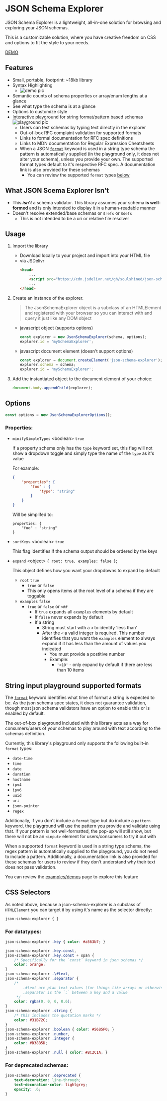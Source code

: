 # JSON Schema Explorer
JSON Schema Explorer is a lightweight, all-in-one solution for browsing and exploring your JSON schemas.

This is a customizable solution, where you have creative freedom on CSS and options to fit the style to your needs.

<a href="https://soulshined.github.io/json-schema-explorer" target="_blank">DEMO</a>

## Features
- Small, portable, footprint: ~18kb library
- Syntax Highlighting
    - ![demo pic](./docs/images/demo.png)
- Semantic counts of schema properties or array/enum lengths at a glance
- See what type the schema is at a glance
- Options to customize style
- Interactive playground for string format/pattern based schemas
    ![playground pic](./docs/images/playground.png)
    - Users can test schemas by typing text directly in the explorer
    - Out-of-box RFC complaint validation for supported formats
    - Links to formal documentation for RFC spec definitions
    - Links to MDN documentation for Regular Expression Cheatsheets
    - When a JSON [`format`](https://json-schema.org/understanding-json-schema/reference/string.html#id7) keyword is used in a string type schema the pattern is automatically supplied (in the playground only, it does not alter your schema), unless you provide your own. The supported format types default to it's respective RFC spec. A documentation link is also provided for these schemas
        - You can review the supported `format` types [below](#String-input-playground-supported-formats)

## What JSON Scema Explorer **Isn't**
- This ***isn't*** a schema validator. This library assumes your schema __is well-formed__ and is only intended to display it in a human-readable manner
- Doesn't resolve extended/base schemas or `$refs` or `$defs`
    - This is not intended to be a uri or relative file resolver

## Usage

1) Import the library
    - Download locally to your project and import into your HTML file
    - via JSDelivr
        ```html
        <head>
            ...
            <script src="https://cdn.jsdelivr.net/gh/soulshined/json-schema-explorer@v1.2.0/dist/JsonSchemaExplorer.min.js"></script>
            ...
        </head>
        ```
2) Create an instance of the explorer.
    > The JsonSchemaExplorer object is a subclass of an HTMLElement and registered with your browser so you can interact with and query it just like any DOM object

    - javascript object (supports options)
        ```js
        const explorer = new JsonSchemaExplorer(schema, options);
        explorer.id = 'mySchemaExplorer';
        ```
    - javascript document element (doesn't support options)
        ```js
        const explorer = document.createElement('json-schema-explorer');
        explorer.schema = schema;
        explorer.id = 'mySchemaExplorer';
        ```
3) Add the instantiated object to the document element of your choice:
    ```js
    document.body.appendChild(explorer);
    ```

## Options
```js
const options = new JsonSchemaExplorerOptions();
```

### Properties:
- `minifySimpleTypes` &lt;boolean&gt; `true`

    If a property schema only has the `type` keyword set, this flag will not show a dropdown toggle and simply type the name of the `type` as it's value

    For example:

    ```json
    {
        "properties": {
            "foo" : {
                "type": "string"
            }
        }
    }
    ```

    Will be simplifed to:
    ```
    properties: {
        "foo" : "string"
    }
- `sortKeys` &lt;boolean&gt; `true`

    This flag identifies if the schema output should be ordered by the keys

- `expand` &lt;object&gt; `{ root: true, examples: false }`;

    This object defines how you want your dropdowns to expand by default

    - `root` `true`
        - `true` or `false`
        - This only opens items at the root level of a schema if they are toggable
    - `examples` `false`
        - `true` or `false` or `<##`
            - If `true` expands all `examples` elements by default
            - If `false` never expands by default
            - If a string
                - String must start with a `<` to identify 'less than'
                - After the `<` a valid integer is required. This number identifies that you want the `examples` element to always expand if it has less than the amount of values you indicated
                    - You must provide a postitive number
                    - Example:
                        - `'<10'` - only expand by default if there are less than 10 items

## String input playground supported formats

The [`format`](https://json-schema.org/understanding-json-schema/reference/string.html#id7) keyword identifies what time of format a string is expected to be. As the json schema spec states, it does not guarantee validation, though most json schema validators have an option to enable this or is enabled by default.

The out-of-box playground included with this library acts as a way for consumers/users of your schemas to play around with text according to the schemas definition.

Currently, this library's playground only supports the following built-in `format` types:

- `date-time`
- `time`
- `date`
- `duration`
- `hostname`
- `ipv4`
- `ipv6`
- `uuid`
- `uri`
- `json-pointer`
- `regex`

Additionally, if you don't include a `format` type but do include a `pattern` keyword, the playground will use the pattern you provide and validate using that. If your pattern is not well-formatted, the pop-up will still show, but there will not be an `<input>` element for users/consumers to try it out with

When a supported `format` keyword is used in a string type schema, the regex pattern is automatically supplied to the playground, you do not need to include a pattern. Additionally, a documentation link is also provided for these schemas for users to review if they don't understand why their text does not pass validation.

You can review the [examples/demos](https://soulshined.github.io/json-schema-explorer/) page to explore this feature

## CSS Selectors

As noted above, because a json-schema-explorer is a subclass of `HTMLElement` you can target it by using it's name as the selector directly:

```css
json-schema-explorer { }
```

### For datatypes:

```css
json-schema-explorer .key { color: #a563b7; }

json-schema-explorer .key.const,
json-schema-explorer .key.const + span {
    /* Specifically for the `const` keyword in json schemas */
    color: orange;
}
json-schema-explorer .\#text,
json-schema-explorer .separator {
    /*
        .#text are plan text values (for things like arrays or otherwise)
        .separator is the `:` between a key and a value
     */
    color: rgba(0, 0, 0, 0.6);
}
json-schema-explorer .string {
    /* this includes the quotation marks */
    color: #31B72C;
}
json-schema-explorer .boolean { color: #56B5F0; }
json-schema-explorer .number,
json-schema-explorer .integer {
    color: #D38B5D;
}
json-schema-explorer .null { color: #BC2C1A; }
```

### For deprecated schemas:
```css
json-schema-explorer .deprecated {
    text-decoration: line-through;
    text-decoration-color: lightgrey;
    opacity: .6;
}
```